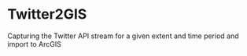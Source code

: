 Twitter2GIS
===========

Capturing the Twitter API stream for a given extent and time period and import to ArcGIS
